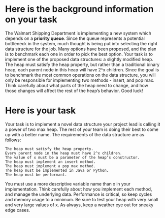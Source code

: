# Here is the background information on your task

The Walmart Shipping Department is implementing a new system which depends on a **priority queue**. Since the queue represents a potential bottleneck in the system, much thought is being put into selecting the right data structure for the job. Many options have been proposed, and the plan is to benchmark each one in order to pick the best option. Your task is to implement one of the proposed data structures: a slightly modified heap. The heap must satisfy the heap property, but rather than a traditional binary heap, each parent node in this heap will have 2^x children. Since the goal is to benchmark the most common operations on the data structure, you will only be responsible for implementing two methods - insert, and pop max. Think carefully about what parts of the heap need to change, and how those changes will affect the rest of the heap’s behavior. Good luck!

# Here is your task
Your task is to implement a novel data structure 
your project lead is calling it a power of two max heap.
The rest of your team is doing their best to come up with a better name. 
The requirements of the data structure are as follows:

    The heap must satisfy the heap property.
    Every parent node in the heap must have 2^x children.
    The value of x must be a parameter of the heap’s constructor.
    The heap must implement an insert method.
    The heap must implement a pop max method.
    The heap must be implemented in Java or Python.
    The heap must be performant.
You must use a more descriptive variable name than x in your implementation.
Think carefully about how you implement each method, and manage the underlying data. Performance is critical, so keep cycles and memory usage to a minimum. Be sure to test your heap with very small and very large values of x. As always, keep a weather eye out for sneaky edge cases. 